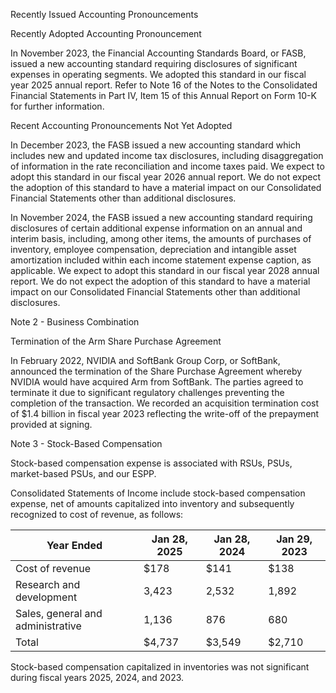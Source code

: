 Recently Issued Accounting Pronouncements

Recently Adopted Accounting Pronouncement

In November 2023, the Financial Accounting Standards Board, or FASB, issued a new accounting standard requiring disclosures of significant expenses in operating segments. We adopted this standard in our fiscal year 2025 annual report. Refer to Note 16 of the Notes to the Consolidated Financial Statements in Part IV, Item 15 of this Annual Report on Form 10-K for further information.

Recent Accounting Pronouncements Not Yet Adopted

In December 2023, the FASB issued a new accounting standard which includes new and updated income tax disclosures, including disaggregation of information in the rate reconciliation and income taxes paid. We expect to adopt this standard in our fiscal year 2026 annual report. We do not expect the adoption of this standard to have a material impact on our Consolidated Financial Statements other than additional disclosures.

In November 2024, the FASB issued a new accounting standard requiring disclosures of certain additional expense information on an annual and interim basis, including, among other items, the amounts of purchases of inventory, employee compensation, depreciation and intangible asset amortization included within each income statement expense caption, as applicable. We expect to adopt this standard in our fiscal year 2028 annual report. We do not expect the adoption of this standard to have a material impact on our Consolidated Financial Statements other than additional disclosures.

Note 2 - Business Combination

Termination of the Arm Share Purchase Agreement

In February 2022, NVIDIA and SoftBank Group Corp, or SoftBank, announced the termination of the Share Purchase Agreement whereby NVIDIA would have acquired Arm from SoftBank. The parties agreed to terminate it due to significant regulatory challenges preventing the completion of the transaction. We recorded an acquisition termination cost of $1.4 billion in fiscal year 2023 reflecting the write-off of the prepayment provided at signing.

Note 3 - Stock-Based Compensation

Stock-based compensation expense is associated with RSUs, PSUs, market-based PSUs, and our ESPP.

Consolidated Statements of Income include stock-based compensation expense, net of amounts capitalized into inventory and subsequently recognized to cost of revenue, as follows:

| Year Ended | Jan 28, 2025 | Jan 28, 2024 | Jan 29, 2023 |
|------------|--------------|--------------|--------------|
| Cost of revenue | $178 | $141 | $138 |
| Research and development | 3,423 | 2,532 | 1,892 |
| Sales, general and administrative | 1,136 | 876 | 680 |
| Total | $4,737 | $3,549 | $2,710 |

Stock-based compensation capitalized in inventories was not significant during fiscal years 2025, 2024, and 2023.
